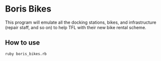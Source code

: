 # Boris Bikes

This program will emulate all the docking stations, bikes, and infrastructure (repair staff, and so on) to help TFL with their new bike rental scheme.

## How to use

```shell
ruby boris_bikes.rb
```
